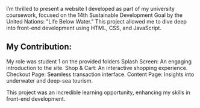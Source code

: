 I’m thrilled to present a website I developed as part of my university coursework, focused on the 14th Sustainable Development Goal by the United Nations: "Life Below Water." 
This project allowed me to dive deep into front-end development using HTML, CSS, and JavaScript.

## My Contribution:
My role was student 1 on the provided folders
Splash Screen: An engaging introduction to the site.
Shop & Cart: An interactive shopping experience.
Checkout Page: Seamless transaction interface.
Content Page: Insights into underwater and deep-sea tourism.

This project was an incredible learning opportunity, enhancing my skills in front-end development. 
